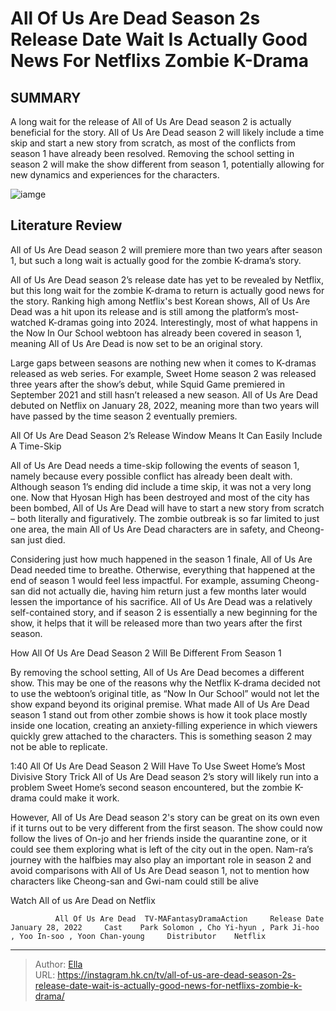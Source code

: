 # All Of Us Are Dead Season 2s Release Date Wait Is Actually Good News For Netflixs Zombie K-Drama


## SUMMARY 



  A long wait for the release of All of Us Are Dead season 2 is actually beneficial for the story.   All of Us Are Dead season 2 will likely include a time skip and start a new story from scratch, as most of the conflicts from season 1 have already been resolved.   Removing the school setting in season 2 will make the show different from season 1, potentially allowing for new dynamics and experiences for the characters.  

![iamge](https://static1.srcdn.com/wordpress/wp-content/uploads/2024/01/allofusaredead-season2.jpg)

## Literature Review

All of Us Are Dead season 2 will premiere more than two years after season 1, but such a long wait is actually good for the zombie K-drama’s story.




All of Us Are Dead season 2’s release date has yet to be revealed by Netflix, but this long wait for the zombie K-drama to return is actually good news for the story. Ranking high among Netflix&#39;s best Korean shows, All of Us Are Dead was a hit upon its release and is still among the platform’s most-watched K-dramas going into 2024. Interestingly, most of what happens in the Now In Our School webtoon has already been covered in season 1, meaning All of Us Are Dead is now set to be an original story.




Large gaps between seasons are nothing new when it comes to K-dramas released as web series. For example, Sweet Home season 2 was released three years after the show’s debut, while Squid Game premiered in September 2021 and still hasn’t released a new season. All of Us Are Dead debuted on Netflix on January 28, 2022, meaning more than two years will have passed by the time season 2 eventually premiers.


 All Of Us Are Dead Season 2’s Release Window Means It Can Easily Include A Time-Skip 
          

All of Us Are Dead needs a time-skip following the events of season 1, namely because every possible conflict has already been dealt with. Although season 1’s ending did include a time skip, it was not a very long one. Now that Hyosan High has been destroyed and most of the city has been bombed, All of Us Are Dead will have to start a new story from scratch – both literally and figuratively. The zombie outbreak is so far limited to just one area, the main All of Us Are Dead characters are in safety, and Cheong-san just died.





 

Considering just how much happened in the season 1 finale, All of Us Are Dead needed time to breathe. Otherwise, everything that happened at the end of season 1 would feel less impactful. For example, assuming Cheong-san did not actually die, having him return just a few months later would lessen the importance of his sacrifice. All of Us Are Dead was a relatively self-contained story, and if season 2 is essentially a new beginning for the show, it helps that it will be released more than two years after the first season.



 How All Of Us Are Dead Season 2 Will Be Different From Season 1 
          




By removing the school setting, All of Us Are Dead becomes a different show. This may be one of the reasons why the Netflix K-drama decided not to use the webtoon’s original title, as “Now In Our School” would not let the show expand beyond its original premise. What made All of Us Are Dead season 1 stand out from other zombie shows is how it took place mostly inside one location, creating an anxiety-filling experience in which viewers quickly grew attached to the characters. This is something season 2 may not be able to replicate.

  1:40                       All Of Us Are Dead Season 2 Will Have To Use Sweet Home’s Most Divisive Story Trick   All of Us Are Dead season 2’s story will likely run into a problem Sweet Home’s second season encountered, but the zombie K-drama could make it work.   

However, All of Us Are Dead season 2&#39;s story can be great on its own even if it turns out to be very different from the first season. The show could now follow the lives of On-jo and her friends inside the quarantine zone, or it could see them exploring what is left of the city out in the open. Nam-ra’s journey with the halfbies may also play an important role in season 2 and avoid comparisons with All of Us Are Dead season 1, not to mention how characters like Cheong-san and Gwi-nam could still be alive




Watch All of us Are Dead on Netflix

              All Of Us Are Dead  TV-MAFantasyDramaAction     Release Date    January 28, 2022     Cast    Park Solomon , Cho Yi-hyun , Park Ji-hoo , Yoo In-soo , Yoon Chan-young     Distributor    Netflix      


---

> Author: [Ella](https://instagram.hk.cn/)  
> URL: https://instagram.hk.cn/tv/all-of-us-are-dead-season-2s-release-date-wait-is-actually-good-news-for-netflixs-zombie-k-drama/  

